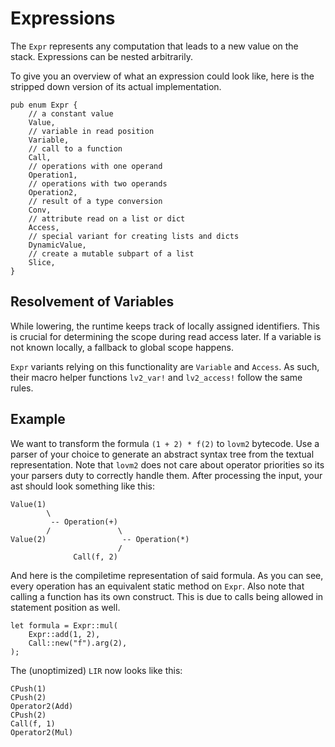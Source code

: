 # Expressions

The `Expr` represents any computation that leads to a new value on the stack. Expressions can be nested arbitrarily.

To give you an overview of what an expression could look like, here is the stripped down version of its actual implementation.

``` rust,no_run
pub enum Expr {
    // a constant value
    Value,
    // variable in read position
    Variable,
    // call to a function
    Call,
    // operations with one operand
    Operation1,
    // operations with two operands
    Operation2,
    // result of a type conversion
    Conv,
    // attribute read on a list or dict
    Access,
    // special variant for creating lists and dicts
    DynamicValue,
    // create a mutable subpart of a list
    Slice,
}
```

## Resolvement of Variables

While lowering, the runtime keeps track of locally assigned identifiers. This is crucial for determining the scope during read access later. If a variable is not known locally, a fallback to global scope happens.

`Expr` variants relying on this functionality are `Variable` and `Access`. As such, their macro helper functions `lv2_var!` and `lv2_access!` follow the same rules.

## Example

We want to transform the formula `(1 + 2) * f(2)` to `lovm2` bytecode. Use a parser of your choice to generate an abstract syntax tree from the textual representation. Note that `lovm2` does not care about operator priorities so its your parsers duty to correctly handle them. After processing the input, your ast should look something like this:

```
Value(1)
        \
         -- Operation(+)
        /               \
Value(2)                 -- Operation(*)
                        / 
              Call(f, 2)
```

And here is the compiletime representation of said formula. As you can see, every operation has an equivalent static method on `Expr`. Also note that calling a function has its own construct. This is due to calls being allowed in statement position as well.

``` rust,no_run
let formula = Expr::mul(
    Expr::add(1, 2),
    Call::new("f").arg(2),
);
```

The (unoptimized) `LIR` now looks like this:

``` lir
CPush(1)
CPush(2)
Operator2(Add)
CPush(2)
Call(f, 1)
Operator2(Mul)
```
